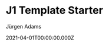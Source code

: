 ---
title: J1 Template Starter
github: https://github.com/jekyll-one/j1-template-starter
demo: https://j1-template-starter.netlify.app/
author: Jürgen Adams
date: 2021-04-01T00:00:00.000Z
ssg:
  - Jekyll
cms:
  - Markdown
css:
  - Bootstrap
category:
  - Portfolio
  - Blog
  - Documentation
  - Business
description: J1 - Create powerful modern static websites.
draft: true
publish_date: '2021-04-22T13:59:39Z'
update_date: '2022-08-15T08:47:04Z'
github_star: 9
github_fork: 13
---